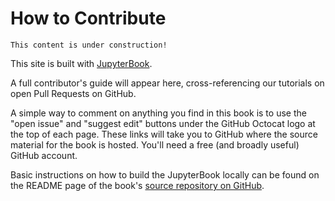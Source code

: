 # How to Contribute

```{note}
This content is under construction!
```

This site is built with [JupyterBook](https://jupyterbook.org).

A full contributor's guide will appear here, cross-referencing our tutorials on open Pull Requests on GitHub.

A simple way to comment on anything you find in this book is to use the "open issue" and "suggest edit" buttons under the GitHub Octocat logo at the top of each page. These links will take you to GitHub where the source material for the book is hosted. You'll need a free (and broadly useful) GitHub account.

Basic instructions on how to build the JupyterBook locally can be found on the README page of the book's [source repository on GitHub](https://github.com/ProjectPythia/pythia-foundations).
